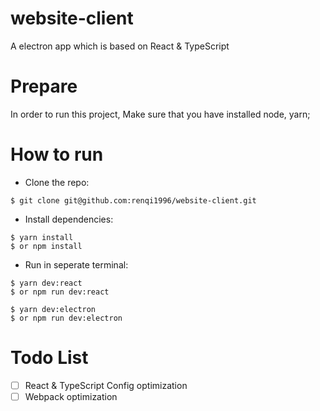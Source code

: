 # website-client

A electron app which is based on React &amp; TypeScript

# Prepare

In order to run this project, Make sure that you have installed node, yarn;

# How to run

- Clone the repo:

```
$ git clone git@github.com:renqi1996/website-client.git
```

- Install dependencies:

```
$ yarn install
$ or npm install
```

- Run in seperate terminal:

```
$ yarn dev:react
$ or npm run dev:react
```

```
$ yarn dev:electron
$ or npm run dev:electron
```

# Todo List

- [ ] React & TypeScript Config optimization
- [ ] Webpack optimization
